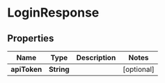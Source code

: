 

# LoginResponse


## Properties

| Name | Type | Description | Notes |
|------------ | ------------- | ------------- | -------------|
|**apiToken** | **String** |  |  [optional] |



